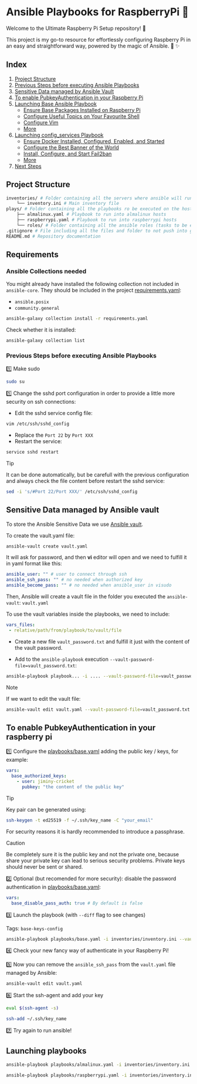 # Ansible Playbooks for RaspberryPi :strawberry:

Welcome to the Ultimate Raspberry Pi Setup repository! :strawberry:

This project is my go-to resource for effortlessly configuring Raspberry Pi in an easy and straightforward way, powered by the magic of Ansible. :tophat: ✨

## Index
1. [Project Structure](#project-structure)
2. [Previous Steps before executing Ansible Playbooks](#previous-steps-before-executing-ansible-playbooks)
3. [Sensitive Data managed by Ansible Vault](#sensitive-data-managed-by-ansible-vault)
4. [To enable PubkeyAuthentication in your Raspberry Pi](#to-enable-pubkeyauthentication-in-your-raspberry-pi)
5. [Launching Base Ansible Playbook](#launching-base-ansible-playbook)
    - [Ensure Base Packages Installed on Raspberry Pi](#ensure-base-packages-installed-on-raspberry-pi)
    - [Configure Useful Topics on Your Favourite Shell](#configure-useful-topics-on-your-favourite-shell)
    - [Configure Vim](#configure-vim)
    - [More](#more)
6. [Launching config_services Playbook](#launching-config_services-playbook)
    - [Ensure Docker Installed, Configured, Enabled, and Started](#ensure-docker-installed-configured-enabled-and-started)
    - [Configure the Best Banner of the World](#configure-the-best-banner-of-the-world)
    - [Install, Configure, and Start Fail2ban](#install-configure-and-start-fail2ban)
    - [More](#more-1)
7. [Next Steps](#next-steps)

## Project Structure
```bash
inventories/ # Folder containing all the servers where ansible will run and its configuration
    └── inventory.ini # Main inventory file
plays/ # Folder containing all the playbooks ro be executed on the hosts, we have one playbook per role
    ├── almalinux.yaml # Playbook to run into almalinux hosts
    ├── raspberrypi.yaml # Playbook to run into raspberrypi hosts
    └── roles/ # Folder containing all the ansible roles (tasks to be executed on the playbooks)
.gitignore # File including all the files and folder to not push into git
README.md # Repository documentation
```
## Requirements
### Ansible Collections needed
You might already have installed the following collection not included in `ansible-core`. They should be included in the project [requirements.yaml](requirements.yaml):
- `ansible.posix`
- `community.general`

```bash
ansible-galaxy collection install -r requirements.yaml
```

Check whether it is installed:
```bash
ansible-galaxy collection list
```

### Previous Steps before executing Ansible Playbooks
:one: Make sudo

```bash
sudo su
```

:one: Change the sshd port configuration in order to provide a little more security on ssh connections:

- Edit the sshd service config file:
```bash
vim /etc/ssh/sshd_config
```

- Replace the `Port 22` by `Port XXX`
- Restart the service:
```bash
service sshd restart
```

> [!TIP]
> It can be done automatically, but be carefull with the previous configuration and always check the file content before restart the sshd service:
> ```bash
> sed -i 's/#Port 22/Port XXX/' /etc/ssh/sshd_config
> ```

## Sensitive Data managed by Ansible vault
To store the Ansible Sensitive Data we use [Ansible vault](https://docs.ansible.com/ansible/latest/vault_guide/index.html).

To create the vault.yaml file:
```bash
ansible-vault create vault.yaml
```

It will ask for password, and then **vi** editor will open and we need to fulfill it in yaml format like this:

```yaml
ansible_user: "" # user to connect through ssh
ansible_ssh_pass: "" # no needed when authorized key
ansible_become_pass: "" # no needed when ansible_user in visudo
```

Then, Ansible will create a vault file in the folder you executed the `ansible-vault`: `vault.yaml`

To use the vault variables inside the playbooks, we need to include:

```yaml
vars_files:
 - relative/path/from/playbook/to/vault/file
```

- Create a new file `vault_password.txt` and fulfill it just with the content of the vault password.

- Add to the `ansible-playbook` execution `--vault-password-file=vault_password.txt`:

```bash
ansible-playbook playbook... -i .... --vault-password-file=vault_password.txt
```

> [!NOTE]
> If we want to edit the vault file:
> ```bash
> ansible-vault edit vault.yaml --vault-password-file=vault_password.txt
> ```

## To enable PubkeyAuthentication in your raspberry pi
:one: Configure the [playbooks/base.yaml](playbooks/base.yaml) adding the public key / keys, for example:
```yaml
vars:
  base_authorized_keys:
    - user: jiminy-cricket
      pubkey: "the content of the public key"
```
> [!TIP]
> Key pair can be generated using:
> ```bash
> ssh-keygen -t ed25519 -f ~/.ssh/key_name -C "your_email"
> ```
> For security reasons it is hardly recommended to introduce a passphrase.

> [!CAUTION]
> Be completely sure it is the public key and not the private one, because share your private key can lead to serious security problems. Private keys should never be sent or shared.

:two: Optional (but recomended for more security): disable the password authentication in [playbooks/base.yaml](playbooks/base.yaml):
```yaml
vars:
  base_disable_pass_auth: true # By default is false
```

:three: Launch the playbook (with `--diff` flag to see changes)

Tags: `base-keys-config`
```bash
ansible-playbook playbooks/base.yaml -i inventories/inventory.ini --vault-password-file=vault_password.txt --tags base-keys-config --diff --check
```

:four: Check your new fancy way of authenticate in your Raspberry Pi!

:five: Now you can remove the `ansible_ssh_pass` from the `vault.yaml` file managed by Ansible:
```bash
ansible-vault edit vault.yaml
```
:six: Start the ssh-agent and add your key
```bash
eval $(ssh-agent -s)
```
```bash
ssh-add ~/.ssh/key_name
```

:seven: Try again to run ansible!

## Launching playbooks
```bash
ansible-playbook playbooks/almalinux.yaml -i inventories/inventory.ini --vault-password-file=vault_password.txt --diff --tags xxx --check
```
```bash
ansible-playbook playbooks/raspberrypi.yaml -i inventories/inventory.ini --vault-password-file=vault_password.txt --diff --tags xxx --check
```
